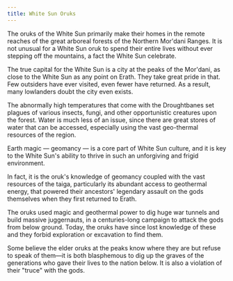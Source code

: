 ```yaml
---
title: White Sun Oruks
---
```


The oruks of the White Sun primarily make their homes in the remote reaches of the great arboreal forests of the Northern Mor'dani Ranges. It is not unusual for a White Sun oruk to spend their entire lives without ever stepping off the mountains, a fact the White Sun celebrate. 

The true capital for the White Sun is a city at the peaks of the Mor'dani, as close to the White Sun as any point on Erath. They take great pride in that. Few outsiders have ever visited, even fewer have returned. As a result, many lowlanders doubt the city even exists.

The abnormally high temperatures that come with the Droughtbanes set plagues of various insects, fungi, and other opportunistic creatures upon the forest. Water is much less of an issue, since there are great stores of water that can be accessed, especially using the vast geo-thermal resources of the region.

Earth magic — geomancy  — is a core part of White Sun culture, and it is key to the White Sun's ability to thrive in such an unforgiving and frigid environment.

In fact, it is the oruk's knowledge of geomancy coupled with the vast resources of the taiga, particularly its abundant access to geothermal energy, that powered their ancestors' legendary assault on the gods themselves when they first returned to Erath.

The oruks used magic and geothermal power to dig huge war tunnels and build massive juggernauts, in a centuries-long campaign to attack the gods from below ground. Today, the oruks have since lost knowledge of these and they forbid exploration or excavation to find them. 

Some believe the elder oruks at the peaks know where they are but refuse to speak of them—it is both blasphemous to dig up the graves of the generations who gave their lives to the nation below. It is also a violation of their "truce" with the gods.

